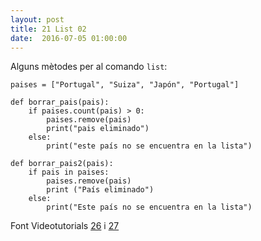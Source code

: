 ```yaml
---
layout: post
title: 21 List 02
date:  2016-07-05 01:00:00
---
```


Alguns mètodes per al comando `list`:

```
paises = ["Portugal", "Suiza", "Japón", "Portugal"]
 
def borrar_pais(pais):
    if paises.count(pais) > 0:
        paises.remove(pais)
        print("pais eliminado")
    else:
        print("este país no se encuentra en la lista")
 
def borrar_pais2(pais):
    if pais in paises:
        paises.remove(pais)
        print ("País eliminado")
    else:
        print("Este país no se encuentra en la lista")
```

Font Videotutorials [26](https://www.youtube.com/watch?v=9LG4sbieBQQ&index=27&list=PLEtcGQaT56chpYflEjBWRodHJNJN8EKpO) i [27](https://www.youtube.com/watch?v=5dqQmhBvRX4&list=PLEtcGQaT56chpYflEjBWRodHJNJN8EKpO&index=28)

